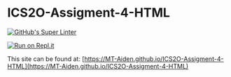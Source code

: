 # ICS2O-Assigment-4-HTML

[![GitHub's Super Linter](https://github.com/MT-Aiden/ICS2O-Assigment-4-HTML/workflows/GitHub's%20Super%20Linter/badge.svg)](https://github.com/MT-Aiden/ICS2O-Assigment-4-HTML/actions)

[![Run on Repl.it](https://repl.it/badge/github/MT-Aiden/ICS2O-Assigment-4-HTML)](https://repl.it/github/MT-Aiden/ICS2O-Assigment-4-HTML)

This site can be found at: [https://MT-Aiden.github.io/ICS2O-Assigment-4-HTML](https://MT-Aiden.github.io/ICS2O-Assigment-4-HTML)
